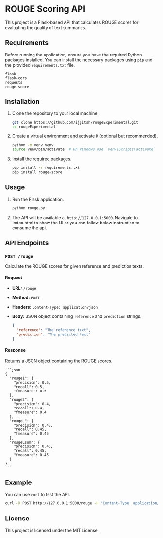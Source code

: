 
# ROUGE Scoring API

This project is a Flask-based API that calculates ROUGE scores for evaluating the quality of text summaries.

## Requirements

Before running the application, ensure you have the required Python packages installed. You can install the necessary packages using `pip` and the provided `requirements.txt` file.

```text
flask
flask-cors
requests
rouge-score
```

## Installation

1. Clone the repository to your local machine.

    ```bash
    git clone https://github.com/ijgitsh/rougeExperimental.git
    cd rougeExperimental
    ```

2. Create a virtual environment and activate it (optional but recommended).

    ```bash
    python -m venv venv
    source venv/bin/activate  # On Windows use `venv\Scripts\activate`
    ```

3. Install the required packages.

    ```bash
    pip install -r requirements.txt
    pip install rouge-score
    ```

## Usage

1. Run the Flask application.

    ```bash
    python rouge.py
    ```

2. The API will be available at `http://127.0.0.1:5000`. Navigate to Index.html to show the UI or you can follow below instruction to consume the api.

## API Endpoints

### `POST /rouge`

Calculate the ROUGE scores for given reference and prediction texts.

#### Request

- **URL:** `/rouge`
- **Method:** `POST`
- **Headers:** `Content-Type: application/json`
- **Body:** JSON object containing `reference` and `prediction` strings.

    ```json
    {
      "reference": "The reference text",
      "prediction": "The predicted text"
    }
    ```

#### Response

Returns a JSON object containing the ROUGE scores.

    ```json
    {
      "rouge1": {
        "precision": 0.5,
        "recall": 0.5,
        "fmeasure": 0.5
      },
      "rouge2": {
        "precision": 0.4,
        "recall": 0.4,
        "fmeasure": 0.4
      },
      "rougeL": {
        "precision": 0.45,
        "recall": 0.45,
        "fmeasure": 0.45
      },
      "rougeLsum": {
        "precision": 0.45,
        "recall": 0.45,
        "fmeasure": 0.45
      }
    }
    ```

## Example

You can use `curl` to test the API.

```bash
curl -X POST http://127.0.0.1:5000/rouge -H "Content-Type: application/json" -d '{"reference": "The reference text", "prediction": "The predicted text"}'
```

## License

This project is licensed under the MIT License.
